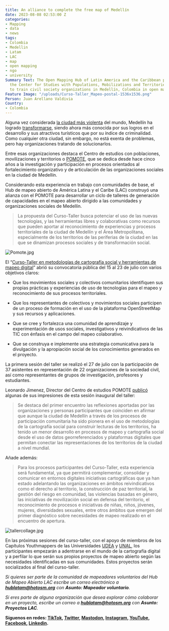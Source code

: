 ```yaml
---
title: An alliance to complete the free map of Medellín
date: 2023-08-08 02:53:00 Z
categories:
- Mapping
- data
- news
tags:
- Colombia
- Medellin
- Latam
- LAC
- map
- open mapping
- ngo
- university
Summary Text: The Open Mapping Hub of Latin America and the Caribbean partnered with
  the Center for Studies with Populations, Mobilizations and Territories (POMOTE)
  to train civil society organizations in Medellín, Colombia in open mapping.
Feature Image: "/uploads/Curso-Taller_Mapeo-postal-1536x1536.png"
Person: Juan Arellano Valdivia
Country:
- Colombia
---
```


Alguna vez considerada [la ciudad más violenta](https://hacemosmemoria.org/2022/02/21/el-rastro-de-la-violencia-en-las-calles-de-medellin/) del mundo, Medellín ha logrado [transformarse](https://www.xataka.com/magnet/pablo-escobar-al-nobel-ciudades-asi-ha-escapado-medellin-violencia-1), siendo ahora más conocida por sus logros en el desarrollo y sus atractivos turísticos que por su índice de criminalidad. Como cualquier otra ciudad, sin embargo, no está exenta de problemas, pero hay organizaciones tratando de solucionarlos.

Entre esas organizaciones destaca el Centro de estudios con poblaciones, movilizaciones y territorios o [POMOTE](https://pomotecestudios.unaula.edu.co/), que se dedica desde hace cinco años a la investigación y participación en procesos orientados al fortalecimiento organizativo y de articulación de las organizaciones sociales en la ciudad de Medellín.

Considerando esta experiencia en trabajo con comunidades de base, el Hub de mapeo abierto de América Latina y el Caribe (LAC) construyó una alianza con el POMOTE para desarrollar un ciclo de talleres de generación de capacidades en el mapeo abierto dirigido a las comunidades y organizaciones sociales de Medellín.

> La propuesta del Curso-Taller busca potenciar el uso de las nuevas tecnologías, y las herramientas libres y colaborativas como recursos que pueden aportar al reconocimiento de experiencias y procesos territoriales de la ciudad de Medellín y el Área Metropolitana, especialmente de los territorios de las periferias de la ciudad en las que se dinamizan procesos sociales y de transformación social.

![Pomote.jpg](/uploads/Pomote.jpg)

El “[Curso-Taller en metodologías de cartografía social y herramientas de mapeo digital](https://pomotecestudios.unaula.edu.co/2023/07/15/convocatoria-curso-taller-en-metodologias-de-cartografia-social-y-herramientas-de-mapeo-digital/)” abrió su convocatoria pública del 15 al 23 de julio con varios objetivos claros:

* Que los movimientos sociales y colectivos comunitarios identifiquen sus propias prácticas y experiencias de uso de tecnologías para el mapeo y reconocimiento de sus procesos territoriales.

* Que los representantes de colectivos y movimientos sociales participen de un proceso de formación en el uso de la plataforma OpenStreetMap y sus recursos y aplicaciones.

* Que se cree y fortalezca una comunidad de aprendizaje y experimentación de usos sociales, investigativos y reivindicativos de las TIC con énfasis en el campo del mapeo colaborativo.

* Que se construya e implemente una estrategia comunicativa para la divulgación y la apropiación social de los conocimientos generados en el proyecto.

La primera sesión del taller se realizó el 27 de julio con la participación de 37 asistentes en representación de 22 organizaciones de la sociedad civil, así como representantes de grupos de investigación, profesores y estudiantes.

Leonardo Jimenez, Director del Centro de estudios POMOTE [publicó](https://pomotecestudios.unaula.edu.co/2023/08/03/mapeando-la-riqueza-de-procesos-sociales-en-medellin/) algunas de sus impresiones de esta sesión inaugural del taller:

> Se destaca del primer encuentro las reflexiones aportadas por las organizaciones y personas participantes que coinciden en afirmar que aunque la ciudad de Medellín a través de los procesos de participación comunitaria ha sido pionera en el uso de metodologías de la cartografía social para construir lecturas de los territorios, ha tenido un menor desarrollo en procesos de mapeo y cartografía social desde el uso de datos georreferenciados y plataformas digitales que permitan conectar las representaciones de los territorios de la ciudad a nivel mundial.

Añade además:

> Para los procesos participantes del Curso-Taller, esta experiencia será fundamental, ya que permitirá complementar, consolidar y comunicar en entornos digitales iniciativas cartográficas que ya han estado adelantando las organizaciones en ámbitos reivindicativos como el derecho al territorio, la construcción de paz territorial, la gestión del riesgo en comunidad, las violencias basadas en género, las iniciativas de movilización social en defensa del territorio, el reconocimiento de procesos e iniciativas de niñas, niños, jóvenes, mujeres, diversidades sexuales, entre otros ámbitos que emergen del primer diagnóstico sobre necesidades de mapeo realizado en el encuentro de apertura.

![tallercollage.jpg](/uploads/tallercollage.jpg)

En las próximas sesiones del curso-taller, con el apoyo de miembros de los Capítulos Youthmappers de las Universidades [UDEA](https://www.instagram.com/semillerogeolabudea/) y [UNAL](https://www.instagram.com/sagema_unal/), los participantes empezarán a adentrarse en el mundo de la cartografía digital y a perfilar lo que serán sus propios proyectos de mapeo abierto según las necesidades identificadas en sus comunidades. Estos proyectos serán socializados al final del curso-taller.

*Si quieres ser parte de la comunidad de mapeadores voluntarios del Hub de Mapeo Abierto LAC escribe un correo electrónico a **[hublatam@hotosm.org](mailto:hublatam@hotosm.org)** con **Asunto: Mapeador voluntario**.*

*Si eres parte de alguna organización que desea explorar cómo colaborar en un proyecto, escribe un correo a **[hublatam@hotosm.org](mailto:hublatam@hotosm.org)** con **Asunto: Proyectos LAC**.*

**Síguenos en redes: [TikTok](https://www.tiktok.com/@mapeoabierto_la?lang=es), [Twitter](https://twitter.com/mapeoabierto_la), [Mastodon](https://mapstodon.space/@mapeoabierto_la), [Instagram](https://www.instagram.com/mapeoabierto_la/), [YouTube](https://www.youtube.com/channel/UCTH6Z_QODJ4NmmBmubS68VA), [Facebook](https://www.facebook.com/Mapeo-abierto-Am%C3%A9rica-Latina-102804808622456/), [Linkedin](https://www.linkedin.com/showcase/91453300/admin/feed/posts/).**